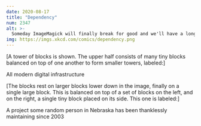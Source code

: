 ```yaml
---
date: 2020-08-17
title: "Dependency"
num: 2347
alt: >-
  Someday ImageMagick will finally break for good and we'll have a long period of scrambling as we try to reassemble civilization from the rubble.
img: https://imgs.xkcd.com/comics/dependency.png
---
```

[A tower of blocks is shown. The upper half consists of many tiny blocks balanced on top of one another to form smaller towers, labeled:]

All modern digital infrastructure

[The blocks rest on larger blocks lower down in the image, finally on a single large block. This is balanced on top of a set of blocks on the left, and on the right, a single tiny block placed on its side. This one is labeled:]

A project some random person in Nebraska has been thanklessly maintaining since 2003

	